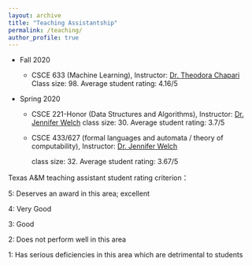 ```yaml
---
layout: archive
title: "Teaching Assistantship"
permalink: /teaching/
author_profile: true
---
```


* Fall 2020
	- CSCE 633 (Machine Learning),  Instructor: [Dr. Theodora Chapari](https://chaspari.engr.tamu.edu/)
	Class size: 98. Average student rating: 4.16/5
	
* Spring 2020
	- CSCE 221-Honor (Data Structures and Algorithms), Instructor: [Dr. Jennifer Welch](https://jenniferlwelch.net/)
	  class size: 30. Average student rating: 3.7/5
	
	- CSCE 433/627 (formal languages and automata / theory of computability), Instructor: [Dr. Jennifer Welch](https://jenniferlwelch.net/)
	
	  class size: 32. Average student rating: 3.67/5
	
	

Texas A&M teaching assistant student rating criterion：


5: Deserves an award in this area; excellent


4: Very Good


3: Good


2: Does not perform well in this area

1: Has serious deficiencies in this area which are detrimental to students
